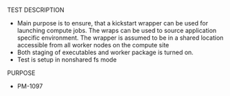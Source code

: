 TEST DESCRIPTION
- Main purpose is to ensure, that a kickstart wrapper can be used for
launching compute jobs. The wraps can be used to source application
specific environment. The wrapper is assumed to be in a shared
location accessible from all worker nodes on the compute site
- Both staging of executables and worker package is turned on.
- Test is setup in nonshared fs mode

PURPOSE
- PM-1097 

